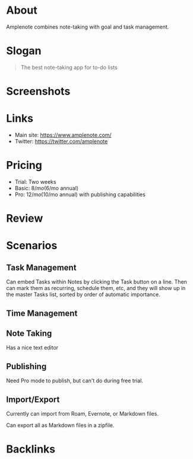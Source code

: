 # About

Amplenote combines note-taking with goal and task management.

# Slogan

> The best note-taking app for to-do lists

# Screenshots

# Links

- Main site: https://www.amplenote.com/
- Twitter: https://twitter.com/amplenote

# Pricing

- Trial: Two weeks
- Basic: $8/mo ($6/mo annual)
- Pro: $12/mo ($10/mo annual) with publishing capabilities

# Review

# Scenarios

## Task Management

Can embed Tasks within Notes by clicking the Task button on a line. Then can mark them as recurring, schedule them, etc, and they will show up in the master Tasks list, sorted by order of automatic importance.

## Time Management

## Note Taking

Has a nice text editor

## Publishing

Need Pro mode to publish, but can't do during free trial. 

## Import/Export

Currently can import from Roam, Evernote, or Markdown files. 

Can export all as Markdown files in a zipfile.

# Backlinks

